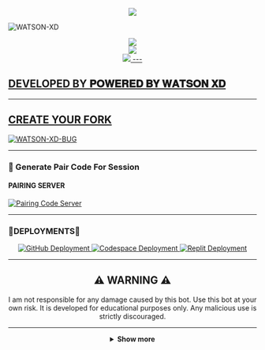 <p align="center">
  <a href="https://git.io/typing-svg">
    <img src="https://readme-typing-svg.demolab.com?font=EB+Garamond&weight=800&size=28&duration=4000&pause=1000&random=false&width=435&lines=+𝗪𝗔𝗧𝗦𝗢𝗡_BUG+©𝐏𝐎𝐖𝐄𝐑𝐄𝐃+𝐁𝐘+𝐖𝐀𝐓𝐒𝐎𝐍+𝐗𝐃+alt="Typing SVG" />
  </a>
</p>

![WATSON-XD](https://files.catbox.moe/rfowi7.jpg)
<p align="center">
<a href="https://www.youtube.com/@WATSON_TECH"><img src="https://img.shields.io/badge/YouTube-ff0000?style=for-the-badge&logo=youtube&logoColor=ff000000&link=https://youtube.com/@DRK-TECH" /><br>
<a href="https://whatsapp.com/channel/0029VajjzuB9sBI890YffB1b"><img src="https://img.shields.io/badge/WhatsApp Channel-25D366?style=for-the-badge&logo=whatsapp&logoColor=white&link=https://whatsapp.com/channel/0029VajjzuB9sBI890YffB1b" /><br>
<a href="https://t.me/+13472314632"><img src="https://img.shields.io/badge/Telegram-00FFFF?style=for-the-badge&logo=telegram&logoColor=white" />
---

## DEVELOPED BY 𝐏𝐎𝐖𝐄𝐑𝐄𝐃 𝐁𝐘 𝐖𝐀𝐓𝐒𝐎𝐍 𝐗𝐃

---

## CREATE YOUR FORK
<a href="https://github.com/Watson1xd/WATSON-XD-BUG/fork">
  <img title="WATSON-XD-BUG" src="https://img.shields.io/badge/FORK-WATSON-XD-BUG-red?color=red&style=for-the-badge&logo=stackshare">
</a>

---

### 🔐 Generate Pair Code For Session

#### PAIRING SERVER 
<a href="https://watson-xd-bug-1.onrender.com" target="_blank">
  <img alt="Pairing Code Server " src="https://img.shields.io/badge/PAIRING CODE-green?style=for-the-badge&logo=opencv&logoColor=white"/>
</a>

---

###  🚀DEPLOYMENTS🚀

<div align="center">
  <!-- Badges for deployment -->
  <a href="https://youtu.be/AZg7UMMy6q8?si=_YyYGgUS1AL9oR-B" target="_blank">
    <img src="https://img.shields.io/badge/Deployment-GitHub-bkack?style=for-the-badge&logo=github" alt="GitHub Deployment" />
  </a>
  <a href="https://youtu.be/4b1HNuaQx54?si=CSRoq27E8nS0AeNA" target="_blank">
    <img src="https://img.shields.io/badge/Deployment-Codespace-green?style=for-the-badge&logo=github" alt="Codespace Deployment" />
  </a>
  <a href="https://youtu.be/yH2KCK0AD4I?si=F5tjgBpK4ZQO0F-x" target="_blank">
    <img src="https://img.shields.io/badge/Deployment-Replit-pink?style=for-the-badge&logo=replit" alt="Replit Deployment" />
  </a>
  
---

## ⚠️ WARNING ⚠️

I am not responsible for any damage caused by this bot. Use this bot at your own risk. It is developed for educational purposes only. Any malicious use is strictly discouraged.

---

<details>
  <summary><strong>Show more</strong></summary>


---

## Developer 💀

<a href="https://github.com/watsonxdboy">
  <img src="https://github.com/WATSON-XD2.png" width="200" height="200" alt="WATSON-XD2"/>
</a>
<p align="center"><strong>WATSON-XD2</strong></p>

---

## Contributors 🤝

<a href="https://github.com/toge012345">
  <img src="https://files.catbox.moe/rfowi7.jpg" width="200" height="200" alt="toge012345"/>
</a>
<p align="center"><strong>watsonxdboy</strong

---

## GitHub Deployment

```yaml
name: Node.js CI

on:
  push:
    branches:
      - main
  pull_request:
    branches:
      - main
  schedule:
    - cron: '0 */6 * * *'  

jobs:
  build:

    runs-on: ubuntu-latest

    strategy:
      matrix:
        node-version: [20.x]

    steps:
    - name: Checkout repository
      uses: actions/checkout@v3

    - name: Set up Node.js
      uses: actions/setup-node@v3
      with:
        node-version: ${{ matrix.node-version }}

    - name: Install dependencies
      run: npm install

    - name: Install FFmpeg
      run: sudo apt-get install -y ffmpeg

    - name: Start application with timeout
      run: |
        timeout 21590s npm start  # Limits run to 5h 59m 50s

    - name: Save state (Optional)
      run: |
        ./save_state.sh
